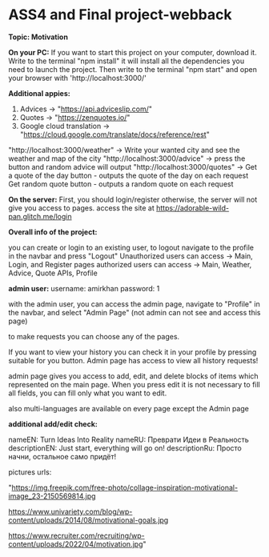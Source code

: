 # ASS4 and Final project-webback
**Topic: Motivation**

**On your PC:**
If you want to start this project on your computer, download it. Write to the terminal "npm install" it will install all the dependencies you need to launch the project.
Then write to the terminal "npm start"
and open your browser with 'http://localhost:3000/'

**Additional appies:**

1. Advices -> "https://api.adviceslip.com/"
2. Quotes -> "https://zenquotes.io/"
3. Google cloud translation -> "https://cloud.google.com/translate/docs/reference/rest"


"http://localhost:3000/weather" -> Write your wanted city and see the weather and map of the city
"http://localhost:3000/advice" -> press the button and random advice will output
"http://localhost:3000/quotes" -> Get a quote of the day button - outputs the quote of the day on each request
                                Get random quote button - outputs a random quote on each request

**On the server:**
First, you should login/register otherwise, the server will not give you access to pages.
access the site at https://adorable-wild-pan.glitch.me/login




**Overall info of the project:**

you can create or login to an existing user, to logout navigate to the profile in the navbar and press "Logout"
Unauthorized users can access -> Main, Login, and Register pages
authorized users can access -> Main, Weather, Advice, Quote APIs, Profile

**admin user:**
username: amirkhan
password: 1

with the admin user, you can access the admin page, navigate to "Profile" in the navbar, and select "Admin Page" (not admin can not see and access this page)

to make requests you can choose any of the pages.

If you want to view your history you can check it in your profile by pressing suitable for you button. Admin page has access to view all history requests!

admin page gives you access to add, edit, and delete blocks of items which represented on the main page. When you press edit it is not necessary to fill all fields, you can fill only what you want to edit.

also multi-languages are available on every page except the Admin page

**additional add/edit check:**

nameEN: Turn Ideas Into Reality 
nameRU: Преврати Идеи в Реальность 
descriptionEN: Just start, everything will go on! 
descriptionRu: Просто начни, остальное само придёт!

pictures urls: 

"https://img.freepik.com/free-photo/collage-inspiration-motivational-image_23-2150569814.jpg 
 
https://www.univariety.com/blog/wp-content/uploads/2014/08/motivational-goals.jpg 
 
https://www.recruiter.com/recruiting/wp-content/uploads/2022/04/motivation.jpg"
